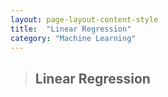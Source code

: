```yaml
---
layout: page-layout-content-style
title:  "Linear Regression"
category: "Machine Learning"
---
```


> ## Linear Regression
